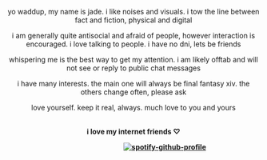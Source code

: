 <p align="center">yo waddup, my name is jade. i like noises and visuals. i tow the line between fact and fiction, physical and digital
<p align="center">i am generally quite antisocial and afraid of people, however interaction is encouraged. i love talking to people. i have no dni, lets be friends
<p align="center">whispering me is the best way to get my attention. i am likely offtab and will not see or reply to public chat messages
<p align="center">i have many interests. the main one will always be final fantasy xiv. the others change often, please ask
<p align="center">love yourself. keep it real, always. much love to you and yours
<br><br><b>
<p align="center">i love my internet friends ♡

‎  ‎ ‎ ‎ ‎ ‎ ‎ ‎ ‎ ‎ ‎ ‎ ‎ ‎ ‎ ‎ ‎ ‎ ‎ ‎ ‎‎ ‎ ‎ ‎ ‎ ‎ ‎ ‎ ‎ ‎ ‎ ‎ ‎ ‎ ‎ ‎ ‎ ‎ ‎ ‎ ‎ ‎ ‎ ‎‎ ‎ ‎ ‎ ‎ ‎  ‎ ‎ ‎ ‎ ‎‎ ‎ ‎ ‎‎ ‎ ‎ ‎ ‎ ‎ ‎ ‎ ‎ ‎ ‎ ‎ ‎ ‎ ‎ ‎ ‎ ‎ ‎ ‎ ‎ ‎ [![spotify-github-profile](https://spotify-github-profile.kittinanx.com/api/view?uid=31fhaprxb7dybhtpxzmmrkvzioaa&cover_image=true&theme=natemoo-re&show_offline=false&background_color=000000&interchange=true&bar_color=a9f000&bar_color_cover=false)](https://spotify-github-profile.kittinanx.com/api/view?uid=31fhaprxb7dybhtpxzmmrkvzioaa&redirect=true)
